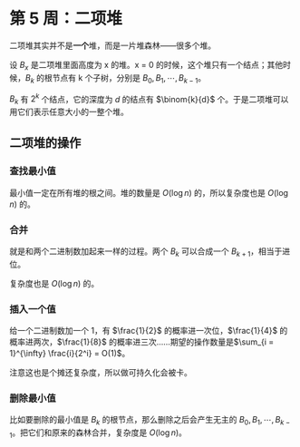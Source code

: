 # 第 5 周：二项堆

二项堆其实并不是**一个**堆，而是一片堆森林——很多个堆。

设 $B_x$ 是二项堆里面高度为 x 的堆。x = 0 的时候，这个堆只有一个结点；其他时候，$B_k$ 的根节点有 k 个子树，分别是 $B_0, B_1, \cdots, B_{k-1}$。

$B_k$ 有 $2^k$ 个结点，它的深度为 $d$ 的结点有 $\binom{k}{d}$ 个。于是二项堆可以用它们表示任意大小的一整个堆。

## 二项堆的操作

### 查找最小值

最小值一定在所有堆的根之间。堆的数量是 $O(\log n)$ 的，所以复杂度也是 $O(\log n)$ 的。

### 合并

就是和两个二进制数加起来一样的过程。两个 $B_k$ 可以合成一个 $B_{k+1}$，相当于进位。

复杂度也是 $O(\log n)$ 的。

### 插入一个值

给一个二进制数加一个 1，有 $\frac{1}{2}$ 的概率进一次位，$\frac{1}{4}$ 的概率进两次，$\frac{1}{8}$ 的概率进三次……期望的操作数量是$\sum_{i = 1}^{\infty} \frac{i}{2^i} = O(1)$。

注意这也是个摊还复杂度，所以做可持久化会被卡。

### 删除最小值

比如要删除的最小值是 $B_k$ 的根节点，那么删除之后会产生无主的 $B_0, B_1, \cdots, B_{k-1}$。把它们和原来的森林合并，复杂度是 $O(\log n)$。
